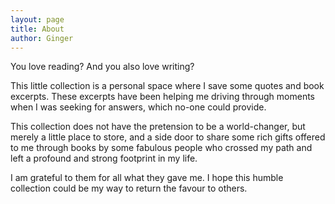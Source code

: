 ```yaml
---
layout: page
title: About
author: Ginger
---
```


You love reading? And you also love writing? 

This little collection is a personal space where I save some quotes and book excerpts. These excerpts have been helping me driving through moments when I was seeking for answers, which no-one could provide.

This collection does not have the pretension to be a world-changer, but merely a little place to store, and a side door to share some rich gifts offered to me through books by some fabulous people who crossed my path and left a profound and strong footprint in my life.

I am grateful to them for all what they gave me. I hope this humble collection could be my way to return the favour to others.